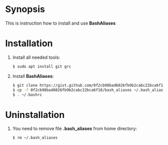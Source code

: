 # Synopsis
This is instruction how to install and use **BashAliases**

# Installation
1. Install all needed tools:

    ```sh
    $ sudo apt install git grc
    ```
    
2. Install **BashAliases**:

    ```sh
    $ git clone https://gist.github.com/0f2cb98bad6026fb9b2cabc22bca6f18.git
    $ cp -f 0f2cb98bad6026fb9b2cabc22bca6f18/bash_aliases ~/.bash_aliases
    $ . ~/.bashrc
    ```

# Uninstallation
1. You need to remove file **.bash_aliases** from home directory:

    ```sh
    $ rm ~/.bash_aliases
    ```
